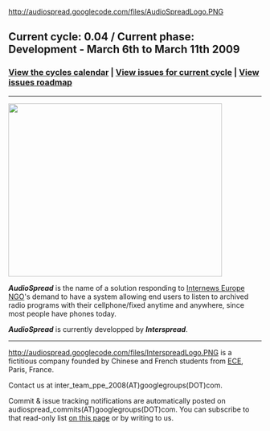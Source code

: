 http://audiospread.googlecode.com/files/AudioSpreadLogo.PNG

## Current cycle: 0.04 / Current phase: Development - March 6th to March 11th 2009 ##
### [View the cycles calendar](http://www.google.com/calendar/embed?src=a40mdksfnmb3aeltc12r2bm0no%40group.calendar.google.com&ctz=Europe/Paris) | [View issues for current cycle](http://code.google.com/p/audiospread/issues/list) | [View issues roadmap](http://code.google.com/p/audiospread/wiki/DevelopmentRoadmap) ###

---

<a href='http://www.youtube.com/watch?feature=player_embedded&v=LNkPaLKlPGc' target='_blank'><img src='http://img.youtube.com/vi/LNkPaLKlPGc/0.jpg' width='425' height=344 /></a>

_**AudioSpread**_ is the name of a solution responding to [Internews Europe NGO](http://www.internews.eu)'s demand to have a system allowing end users to listen to archived radio programs with their cellphone/fixed anytime and anywhere, since most people have phones today.

_**AudioSpread**_ is currently developped by _**Interspread**_.


---

http://audiospread.googlecode.com/files/InterspreadLogo.PNG is a fictitious company founded by Chinese and French students from [ECE](http://www.ece.fr), Paris, France.

Contact us at inter\_team\_ppe\_2008(AT)googlegroups(DOT)com.

Commit & issue tracking notifications are automatically posted on audiospread\_commits(AT)googlegroups(DOT)com. You can subscribe to that read-only list [on this page](http://groups.google.com/group/audiospread_commits) or by writing to us.